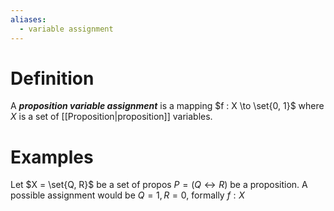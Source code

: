 ```yaml
---
aliases:
  - variable assignment
---
```

# Definition
A ___proposition variable assignment___ is a mapping $f : X \to \set{0, 1}$ where $X$ is a set of [[Proposition|proposition]] variables.
# Examples
Let $X = \set{Q, R}$ be a set of propos $P = (Q \leftrightarrow R)$ be a proposition. A possible assignment would be $Q = 1, R = 0$, formally $f : X$